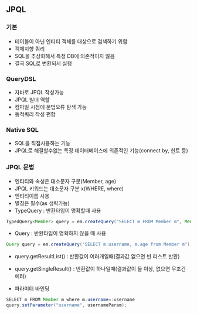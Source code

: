 ## JPQL

### 기본
 - 테이블이 아닌 엔티티 객체를 대상으로 검색하기 위함
 - 객체지향 쿼리
 - SQL을 추상화해서 특정 DB에 의존적이지 않음
 - 결국 SQL로 변환되서 실행

### QueryDSL
 - 자바로 JPQL 작성가능
 - JPQL 빌더 역할
 - 컴파일 시점에 문법오류 탐색 가능
 - 동적쿼리 작성 편함

### Native SQL
 - SQL을 직접사용하는 기능
 - JPQL로 해결할수없는 특정 데이터베이스에 의존적인 기능(connect by, 힌트 등)

### JPQL 문법
 - 엔티티와 속성은 대소문자 구분(Member, age)
 - JPQL 키워드는 대소문자 구분 x(WHERE, where)
 - 엔티티이름 사용
 - 별칭은 필수(as 생략가능)
 - TypeQuery : 반환타입이 명확할때 사용
 ```java
 TypedQuery<Member> query = em.createQuery("SELECT m FROM Member m", Member.class);
 ```
 - Query : 반환타입이 명확하지 않을 때 사용
 ```java
 Query query = em.createQuery("SELECT m.username, m.age from Member m");
 ```
 - query.getResultList() : 반환값이 여러개일때(결과값 없으면 빈 리스트 반환)
 - query.getSingleResult() : 반환값이 하나일때(결과값이 둘 이상, 없으면 무조건 에러)

 - 파라미터 바인딩
 ```java
 SELECT m FROM Member m where m.username=:username 
 query.setParameter("username", usernameParam);
 ```
